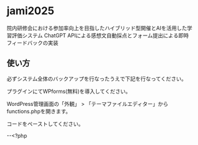 # jami2025
院内研修会における参加率向上を目指したハイブリッド型開催とAIを活用した学習評価システム ChatGPT APIによる感想文自動採点とフォーム提出による即時フィードバックの実装

## 使い方
必ずシステム全体のバックアップを行なったうえで下記を行なってください。

プラグインにてWPforms(無料)を導入してください。

WordPress管理画面の「外観」 > 「テーマファイルエディター」からfunctions.phpを開きます。

コードをペーストしてください。

--<?php
